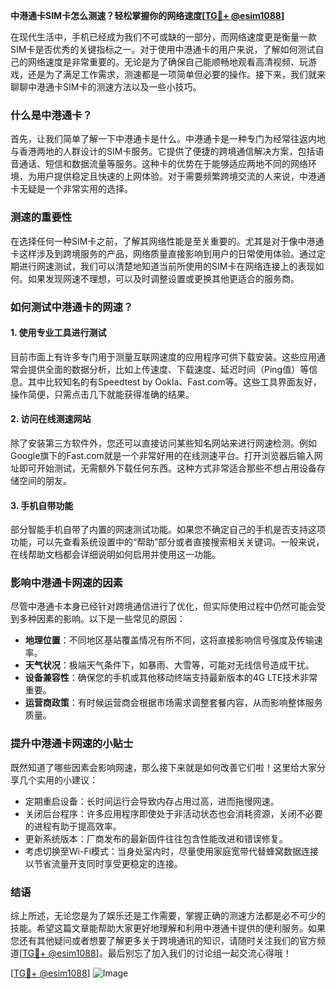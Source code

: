 **中港通卡SIM卡怎么测速？轻松掌握你的网络速度[[TG💪+ @esim1088](https://t.me/s/esim1088)]**

在现代生活中，手机已经成为我们不可或缺的一部分，而网络速度更是衡量一款SIM卡是否优秀的关键指标之一。对于使用中港通卡的用户来说，了解如何测试自己的网络速度是非常重要的。无论是为了确保自己能顺畅地观看高清视频、玩游戏，还是为了满足工作需求，测速都是一项简单但必要的操作。接下来，我们就来聊聊中港通卡SIM卡的测速方法以及一些小技巧。

### 什么是中港通卡？

首先，让我们简单了解一下中港通卡是什么。中港通卡是一种专门为经常往返内地与香港两地的人群设计的SIM卡服务。它提供了便捷的跨境通信解决方案，包括语音通话、短信和数据流量等服务。这种卡的优势在于能够适应两地不同的网络环境，为用户提供稳定且快速的上网体验。对于需要频繁跨境交流的人来说，中港通卡无疑是一个非常实用的选择。

### 测速的重要性

在选择任何一种SIM卡之前，了解其网络性能是至关重要的。尤其是对于像中港通卡这样涉及到跨境服务的产品，网络质量直接影响到用户的日常使用体验。通过定期进行网速测试，我们可以清楚地知道当前所使用的SIM卡在网络连接上的表现如何。如果发现网速不理想，可以及时调整设置或更换其他更适合的服务商。

### 如何测试中港通卡的网速？

#### 1. 使用专业工具进行测试

目前市面上有许多专门用于测量互联网速度的应用程序可供下载安装。这些应用通常会提供全面的数据分析，比如上传速度、下载速度、延迟时间（Ping值）等信息。其中比较知名的有Speedtest by Ookla、Fast.com等。这些工具界面友好，操作简便，只需点击几下就能获得准确的结果。

#### 2. 访问在线测速网站

除了安装第三方软件外，您还可以直接访问某些知名网站来进行网速检测。例如Google旗下的Fast.com就是一个非常好用的在线测速平台。打开浏览器后输入网址即可开始测试，无需额外下载任何东西。这种方式非常适合那些不想占用设备存储空间的朋友。

#### 3. 手机自带功能

部分智能手机自带了内置的网速测试功能。如果您不确定自己的手机是否支持这项功能，可以先查看系统设置中的“帮助”部分或者直接搜索相关关键词。一般来说，在线帮助文档都会详细说明如何启用并使用这一功能。

### 影响中港通卡网速的因素

尽管中港通卡本身已经针对跨境通信进行了优化，但实际使用过程中仍然可能会受到多种因素的影响。以下是一些常见的原因：

- **地理位置**：不同地区基站覆盖情况有所不同，这将直接影响信号强度及传输速率。
- **天气状况**：极端天气条件下，如暴雨、大雪等，可能对无线信号造成干扰。
- **设备兼容性**：确保您的手机或其他移动终端支持最新版本的4G LTE技术非常重要。
- **运营商政策**：有时候运营商会根据市场需求调整套餐内容，从而影响整体服务质量。

### 提升中港通卡网速的小贴士

既然知道了哪些因素会影响网速，那么接下来就是如何改善它们啦！这里给大家分享几个实用的小建议：

- 定期重启设备：长时间运行会导致内存占用过高，进而拖慢网速。
- 关闭后台程序：许多应用程序即使处于非活动状态也会消耗资源，关闭不必要的进程有助于提高效率。
- 更新系统版本：厂商发布的最新固件往往包含性能改进和错误修复。
- 考虑切换至Wi-Fi模式：当身处室内时，尽量使用家庭宽带代替蜂窝数据连接以节省流量开支同时享受更稳定的连接。

### 结语

综上所述，无论您是为了娱乐还是工作需要，掌握正确的测速方法都是必不可少的技能。希望这篇文章能帮助大家更好地理解和利用中港通卡提供的便利服务。如果您还有其他疑问或者想要了解更多关于跨境通讯的知识，请随时关注我们的官方频道[[TG💪+ @esim1088](https://t.me/s/esim1088)]。最后别忘了加入我们的讨论组一起交流心得哦！

[[TG💪+ @esim1088](https://t.me/s/esim1088)] ![Image](https://i.postimg.cc/4NQfJmqS/Snipaste-2025-05-13-00-14-12.png)
